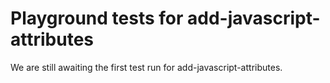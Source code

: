 # Playground tests for add-javascript-attributes
We are still awaiting the first test run for add-javascript-attributes.
